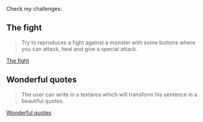 Check my challenges: 

## The fight
> Try to reproduces a fight against a monster with some buttons where you can attack, heal and give a special attack.

[The fight](fight/index.html)

## Wonderful quotes
> The user can write in a textarea which will transform his sentence in a beautiful quotes.

[Wonderful quotes](wonderful-quotes/index.html)